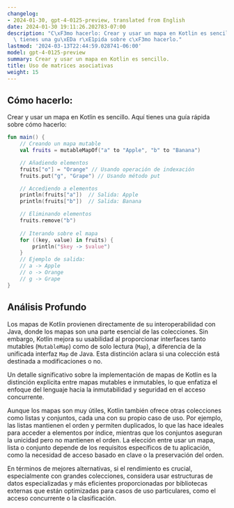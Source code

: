 ```yaml
---
changelog:
- 2024-01-30, gpt-4-0125-preview, translated from English
date: 2024-01-30 19:11:26.202783-07:00
description: "C\xF3mo hacerlo: Crear y usar un mapa en Kotlin es sencillo. Aqu\xED\
  \ tienes una gu\xEDa r\xE1pida sobre c\xF3mo hacerlo."
lastmod: '2024-03-13T22:44:59.028741-06:00'
model: gpt-4-0125-preview
summary: Crear y usar un mapa en Kotlin es sencillo.
title: Uso de matrices asociativas
weight: 15
---
```


## Cómo hacerlo:
Crear y usar un mapa en Kotlin es sencillo. Aquí tienes una guía rápida sobre cómo hacerlo:

```Kotlin
fun main() {
    // Creando un mapa mutable
    val fruits = mutableMapOf("a" to "Apple", "b" to "Banana")

    // Añadiendo elementos
    fruits["o"] = "Orange" // Usando operación de indexación
    fruits.put("g", "Grape") // Usando método put

    // Accediendo a elementos
    println(fruits["a"])  // Salida: Apple
    println(fruits["b"])  // Salida: Banana

    // Eliminando elementos
    fruits.remove("b")
    
    // Iterando sobre el mapa
    for ((key, value) in fruits) {
        println("$key -> $value")
    }
    // Ejemplo de salida:
    // a -> Apple
    // o -> Orange
    // g -> Grape
}
```

## Análisis Profundo
Los mapas de Kotlin provienen directamente de su interoperabilidad con Java, donde los mapas son una parte esencial de las colecciones. Sin embargo, Kotlin mejora su usabilidad al proporcionar interfaces tanto mutables (`MutableMap`) como de solo lectura (`Map`), a diferencia de la unificada interfaz `Map` de Java. Esta distinción aclara si una colección está destinada a modificaciones o no.

Un detalle significativo sobre la implementación de mapas de Kotlin es la distinción explícita entre mapas mutables e inmutables, lo que enfatiza el enfoque del lenguaje hacia la inmutabilidad y seguridad en el acceso concurrente.

Aunque los mapas son muy útiles, Kotlin también ofrece otras colecciones como listas y conjuntos, cada una con su propio caso de uso. Por ejemplo, las listas mantienen el orden y permiten duplicados, lo que las hace ideales para acceder a elementos por índice, mientras que los conjuntos aseguran la unicidad pero no mantienen el orden. La elección entre usar un mapa, lista o conjunto depende de los requisitos específicos de tu aplicación, como la necesidad de acceso basado en clave o la preservación del orden.

En términos de mejores alternativas, si el rendimiento es crucial, especialmente con grandes colecciones, considera usar estructuras de datos especializadas y más eficientes proporcionadas por bibliotecas externas que están optimizadas para casos de uso particulares, como el acceso concurrente o la clasificación.
